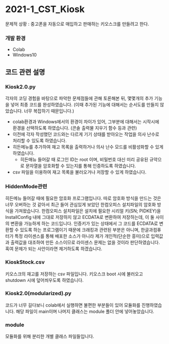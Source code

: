# 2021-1_CST_Kiosk
문제적 상황 : 중고폰을 자동으로 매입하고 판매하는 키오스크를 만들려고 한다.

### 개발 환경
* Colab
* Windows10

## 코드 관련 설명

### Kiosk2.0.py
각자의 코딩 경험을 바탕으로 파악한 문제점들에 관해 토론해본 뒤, 몇몇개의 추가 기능을 넣어 최종 코드를 완성하였습니다. (이때 추가된 기능에 대해서는 순서도를 만들지 않았습니다. 너무 복잡하기 때문입니다.)
- colab환경과 Windows에서의 환경이 차이가 있어, 그부분에 대해서는 시작시에 환경을 선택하도록 하였습니다. (콘솔 출력물 지우기 함수 등과 관련)
- 이전에 각자 작성했던 코드와는 다르게 기기 상태를 받아오는 작업을 의사 난수로 처리할 수 있도록 하였습니다.
- 히든메뉴를 추가하여 재고 목록을 출력하거나 의사 난수 모드를 비활성화할 수 있게 하였습니다.
  - 히든매뉴 들어갈 때 로그인 ID는 root 이며, 비밀번호 대신 미리 공유된 규약으로 문자열을 암호화할 수 있는지를 통해 인증하도록 하였습니다.
- csv 파일을 이용하여 재고 목록을 불러오거나 저장할 수 있게 하였습니다.

### HiddenMode관련
히든메뉴 들어갈 때에 필요한 암호화 프로그램입니다. 따로 암호화 방식을 만드는 것은 너무 오버하는 것 같아서 최근 들어 관심있게 보았던 한컴오피스 설치파일의 암호화 방식을 가져왔습니다.
한컴오피스 설치파일은 설치에 필요한 시리얼 키(SN; PIDKEY)을 InstallConfig 내에 그대로 저장하지 않고 ECDATA로 변환하여 저장하는데, 이 둘 사이의 변환을 가능하게 하는 코드입니다.
인증키가 있는 상태에서 그 코드를 ECDATA로 변환할 수 있도록 하는 프로그램이기 때문에 크래킹과 관련된 부분은 아니며, 한글과컴퓨터가 특정 라이센스를 통해 배포한 소스가 아니라 제가 개인적(단순한 흥미)으로 입력값과 출력값을 대조하여 만든 소스이므로 라이센스 문제는 없을 것이라 판단하였습니다. 혹여 문제가 되는 사안이라면 제거하도록 하겠습니다.

### KioskStock.csv
키오스크의 재고를 저장하는 csv 파일입니다. 키오스크 boot 시에 불러오고 shutdown 시에 덮어씌우도록 하였습니다.

### Kiosk2.0(modularized).py
코드가 너무 길다보니 colab에서 실행하면 불편한 부분들이 있어 모듈화를 진행하였습니다.
해당 파일이 main이며 나머지 클래스는 module 폴더 안에 넣어놓았습니다.

### module
모듈화를 위해 분리한 개별 클래스 파일들입니다.
